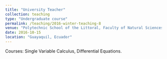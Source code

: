 ```yaml
---
title: "University Teacher"
collection: teaching
type: "Undergraduate course"
permalink: /teaching/2016-winter-teaching-8
venue: "Polytechnic School of the Littoral, Faculty of Natural Sciences and Mathematics, Department of Mathematics"
date: 2016-10-15
location: "Guayaquil, Ecuador"
---
```


Courses: Single Variable Calculus, Differential Equations.